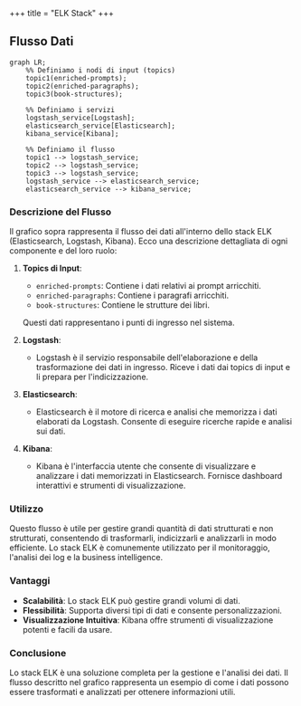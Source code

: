 +++
title = "ELK Stack"
+++

## Flusso Dati 

```mermaid
graph LR;
    %% Definiamo i nodi di input (topics)
    topic1(enriched-prompts);
    topic2(enriched-paragraphs);
    topic3(book-structures);

    %% Definiamo i servizi
    logstash_service[Logstash];
    elasticsearch_service[Elasticsearch];
    kibana_service[Kibana];

    %% Definiamo il flusso
    topic1 --> logstash_service;
    topic2 --> logstash_service;
    topic3 --> logstash_service;
    logstash_service --> elasticsearch_service;
    elasticsearch_service --> kibana_service;

```

### Descrizione del Flusso

Il grafico sopra rappresenta il flusso dei dati all'interno dello stack ELK (Elasticsearch, Logstash, Kibana). Ecco una descrizione dettagliata di ogni componente e del loro ruolo:

1. **Topics di Input**:
   - `enriched-prompts`: Contiene i dati relativi ai prompt arricchiti.
   - `enriched-paragraphs`: Contiene i paragrafi arricchiti.
   - `book-structures`: Contiene le strutture dei libri.

   Questi dati rappresentano i punti di ingresso nel sistema.

2. **Logstash**:
   - Logstash è il servizio responsabile dell'elaborazione e della trasformazione dei dati in ingresso. Riceve i dati dai topics di input e li prepara per l'indicizzazione.

3. **Elasticsearch**:
   - Elasticsearch è il motore di ricerca e analisi che memorizza i dati elaborati da Logstash. Consente di eseguire ricerche rapide e analisi sui dati.

4. **Kibana**:
   - Kibana è l'interfaccia utente che consente di visualizzare e analizzare i dati memorizzati in Elasticsearch. Fornisce dashboard interattivi e strumenti di visualizzazione.

### Utilizzo

Questo flusso è utile per gestire grandi quantità di dati strutturati e non strutturati, consentendo di trasformarli, indicizzarli e analizzarli in modo efficiente. Lo stack ELK è comunemente utilizzato per il monitoraggio, l'analisi dei log e la business intelligence.

### Vantaggi

- **Scalabilità**: Lo stack ELK può gestire grandi volumi di dati.
- **Flessibilità**: Supporta diversi tipi di dati e consente personalizzazioni.
- **Visualizzazione Intuitiva**: Kibana offre strumenti di visualizzazione potenti e facili da usare.

### Conclusione

Lo stack ELK è una soluzione completa per la gestione e l'analisi dei dati. Il flusso descritto nel grafico rappresenta un esempio di come i dati possono essere trasformati e analizzati per ottenere informazioni utili.
